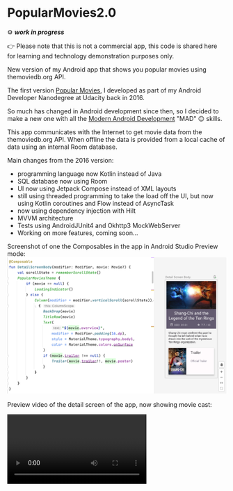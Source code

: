 # PopularMovies2.0

:gear: **_work in progress_** 

:point_right: Please note that this is not a commercial app, this code is shared here for learning and technology demonstration purposes only.

New version of my Android app that shows you popular movies using themoviedb.org API.

The first version [Popular Movies](https://github.com/GemmaLaraSavill/PopularMovies#readme), I developed as part of my Android Developer Nanodegree at Udacity back in 2016. 

So much has changed in Android development since then, so I decided to make a new one with all the [Modern Android Development](https://developer.android.com/series/mad-skills) "MAD" :wink: skills.

This app communicates with the Internet to get movie data from the themoviedb.org API. 
When offline the data is provided from a local cache of data using an internal Room database.

Main changes from the 2016 version:

- programming language now Kotlin instead of Java
- SQL database now using Room
- UI now using Jetpack Compose instead of XML layouts
- still using threaded programming to take the load off the UI, but now using Kotlin coroutines and Flow instead of AsyncTask
- now using dependency injection with Hilt
- MVVM architecture
- Tests using AndroidJUnit4 and Okhttp3 MockWebServer
- Working on more features, coming soon...

Screenshot of one the Composables in the app in Android Studio Preview mode:
![Preview of Movie detail screen body](./github/movie-detail-screen-UI-compose-preview.png)

Preview video of the detail screen of the app, now showing movie cast:

<video src='./github/app-preview-video.webm' width=320/>

## Installation

1. Clone the code and import it as a project into [Android Studio](https://developer.android.com/studio)

2. Go to the [themoviedb.org](http://themoviedb.org) and request an API key. 

3. Once you have it open
_/app/src/main/java/com/gemma/popularmovies/data/network/ApiConstants.kt_ 
file and add your own API key in line 32
`const val API_KEY = ""`

